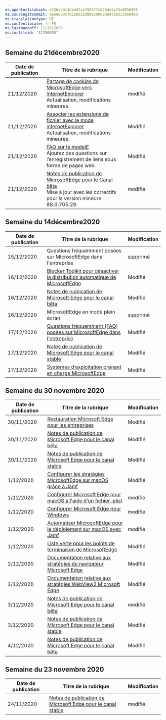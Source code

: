 ```yaml
---
ms.openlocfilehash: d326cb3c1bb4d7ce792577c025da9a73e985649f
ms.sourcegitcommit: ae6e603c7b528822d8992909939435b3130604bd
ms.translationtype: HT
ms.contentlocale: fr-FR
ms.lasthandoff: 12/28/2020
ms.locfileid: "11250405"
---
```

<!-- This file is generated automatically each week. Changes made to this file will be overwritten.-->

## Semaine du 21décembre2020

| Date de publication |Titre de la rubrique | Modification |
|------|------------|--------|
| 21/12/2020 | [Partage de cookies de MicrosoftEdge vers InternetExplorer](/DeployEdge/edge-ie-mode-add-guidance-cookieshare)<br>Actualisation, modifications mineures. | modifié |
| 21/12/2020 | [Associer les extensions de fichier avec le mode InternetExplorer](/DeployEdge/edge-ie-mode-add-guidance-filetype-associations)<br>Actualisation, modifications mineures. | Modifié |
| 21/12/2020 | [FAQ sur le modeIE](/DeployEdge/edge-ie-mode-faq)<br>Ajoutez des questions sur l’enregistrement de liens sous forme de pages web. | Modifié |
| 21/12/2020 | [Notes de publication de MicrosoftEdge pour le Canal bêta](/DeployEdge/microsoft-edge-relnote-beta-channel)<br>Mise à jour avec les correctifs pour la version mineure 88.0.705.29. | modifié |


## Semaine du 14décembre2020


| Date de publication |Titre de la rubrique | Modification |
|------|------------|--------|
| 15/12/2020 | Questions fréquemment posées sur MicrosoftEdge dans l'entreprise | supprimé |
| 16/12/2020 | [Blocker Toolkit pour désactiver la distribution automatique de MicrosoftEdge](/DeployEdge/microsoft-edge-blocker-toolkit) | Modifié |
| 16/12/2020 | [Notes de publication de Microsoft Edge pour le canal bêta](/DeployEdge/microsoft-edge-relnote-beta-channel) | Modifié |
| 16/12/2020 | MicrosoftEdge en mode plein écran | supprimé |
| 17/12/2020 | [Questions fréquemment (FAQ) posées sur MicrosoftEdge dans l'entreprise](/DeployEdge/faqs-edge-in-the-enterprise) | Modifié |
| 17/12/2020 | [Notes de publication de Microsoft Edge pour le canal stable](/DeployEdge/microsoft-edge-relnote-stable-channel) | Modifié |
| 17/12/2020 | [Systèmes d’exploitation prenant en charge MicrosoftEdge](/DeployEdge/microsoft-edge-supported-operating-systems) | Modifié |


## Semaine du 30 novembre 2020


| Date de publication |Titre de la rubrique | Modification |
|------|------------|--------|
| 30/11/2020 | [Restauration Microsoft Edge pour les entreprises](/DeployEdge/edge-learnmore-rollback) | Modifié |
| 30/11/2020 | [Notes de publication de Microsoft Edge pour le canal bêta](/DeployEdge/microsoft-edge-relnote-beta-channel) | Modifié |
| 30/11/2020 | [Notes de publication de Microsoft Edge pour le canal stable](/DeployEdge/microsoft-edge-relnote-stable-channel) | Modifié |
| 1/12/2020 | [Configurer les stratégies MicrosoftEdge sur macOS grâce à Jamf](/DeployEdge/configure-microsoft-edge-on-mac-jamf) | Modifié |
| 1/12/2020 | [Configurer Microsoft Edge pour macOS à l'aide d'un fichier .plist](/DeployEdge/configure-microsoft-edge-on-mac) | modifié |
| 1/12/2020 | [Configurer Microsoft Edge pour Windows](/DeployEdge/configure-microsoft-edge) | modifié |
| 1/12/2020 | [Automatiser MicrosoftEdge pour le déploiement sur macOS avec Jamf](/DeployEdge/deploy-edge-mac-jamf) | modifié |
| 1/12/2020 | [Liste verte pour les points de terminaison de MicrosoftEdge](/DeployEdge/microsoft-edge-security-endpoints) | Modifié |
| 2/12/2020 | [Documentation relative aux stratégies du navigateur Microsoft Edge](/DeployEdge/microsoft-edge-policies) | Modifié |
| 2/12/2020 | [Documentation relative aux stratégies WebView2 Microsoft Edge](/DeployEdge/microsoft-edge-webview-policies) | Modifié |
| 3/12/2020 | [Notes de publication de Microsoft Edge pour le canal bêta](/DeployEdge/microsoft-edge-relnote-beta-channel) | modifié |
| 3/12/2020 | [Notes de publication de Microsoft Edge pour le canal stable](/DeployEdge/microsoft-edge-relnote-stable-channel) | Modifié |
| 4/12/2020 | [Notes de publication de Microsoft Edge pour le canal bêta](/DeployEdge/microsoft-edge-relnote-beta-channel) | Modifié |


## Semaine du 23 novembre 2020


| Date de publication |Titre de la rubrique | Modification |
|------|------------|--------|
| 24/11/2020 | [Notes de publication de Microsoft Edge pour le canal stable](/DeployEdge/microsoft-edge-relnote-stable-channel) | modifié |
